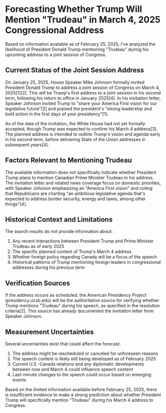 # Forecasting Whether Trump Will Mention "Trudeau" in March 4, 2025 Congressional Address

Based on information available as of February 25, 2025, I've analyzed the likelihood of President Donald Trump mentioning "Trudeau" during his upcoming address to a joint session of Congress.

## Current Status of the Joint Session Address

On January 25, 2025, House Speaker Mike Johnson formally invited President Donald Trump to address a joint session of Congress on March 4, 2025[1][2]. This will be Trump's first address to a joint session in his second term, following his return to office in January 2025[4]. In his invitation letter, Speaker Johnson invited Trump to "share your America First vision for our legislative future"[2] and praised the president's "strong leadership and bold action in the first days of your presidency"[1].

As of the date of the invitation, the White House had not yet formally accepted, though Trump was expected to confirm his March 4 address[3]. The planned address is intended to outline Trump's vision and agenda early in his second term, before delivering State of the Union addresses in subsequent years[4].

## Factors Relevant to Mentioning Trudeau

The available information does not specifically indicate whether President Trump plans to mention Canadian Prime Minister Trudeau in his address. The invitation letter and related news coverage focus on domestic priorities, with Speaker Johnson emphasizing an "America First vision" and noting that Republicans are charting "an ambitious legislative agenda that's expected to address border security, energy and taxes, among other things"[4].

## Historical Context and Limitations

The search results do not provide information about:

1. Any recent interactions between President Trump and Prime Minister Trudeau as of early 2025
2. The specific planned content of Trump's March 4 address
3. Whether foreign policy regarding Canada will be a focus of the speech
4. Historical patterns of Trump mentioning foreign leaders in congressional addresses during his previous term

## Verification Sources

If the address occurs as scheduled, the American Presidency Project (presidency.ucsb.edu) will be the authoritative source for verifying whether Trump mentions "Trudeau" during his speech, as specified in the resolution criteria[2]. This source has already documented the invitation letter from Speaker Johnson.

## Measurement Uncertainties

Several uncertainties exist that could affect the forecast:

1. The address might be rescheduled or canceled for unforeseen reasons
2. The speech content is likely still being developed as of February 2025
3. Current U.S.-Canada relations and any diplomatic developments between now and March 4 could influence speech content
4. Last-minute changes to the speech could occur based on emerging events

Based on the limited information available before February 25, 2025, there is insufficient evidence to make a strong prediction about whether President Trump will specifically mention "Trudeau" during his March 4 address to Congress.